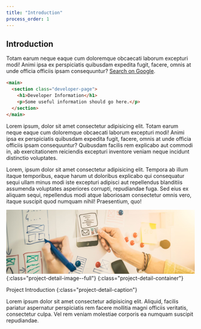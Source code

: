 ```yaml
---
title: "Introduction"
process_order: 1
---
```

## Introduction

Totam earum neque eaque cum doloremque obcaecati laborum excepturi modi! Animi ipsa ex perspiciatis quibusdam expedita fugit, facere, omnis at unde officia officiis ipsam consequuntur? [Search on Google](https://www.google.com).

```html
<main>
  <section class="developer-page">
    <h1>Developer Information</h1>
    <p>Some useful information should go here.</p>
  </section>
</main>
```

Lorem ipsum, dolor sit amet consectetur adipisicing elit. Totam earum neque eaque cum doloremque obcaecati laborum excepturi modi! Animi ipsa ex perspiciatis quibusdam expedita fugit, facere, omnis at unde officia officiis ipsam consequuntur? Quibusdam facilis rem explicabo aut commodi in, ab exercitationem reiciendis excepturi inventore veniam neque incidunt distinctio voluptates.

Lorem, ipsum dolor sit amet consectetur adipisicing elit. Tempora ab illum itaque temporibus, eaque harum ut doloribus explicabo qui consequatur sequi ullam minus modi iste excepturi adipisci aut repellendus blanditiis assumenda voluptates asperiores corrupti, repudiandae fuga. Sed eius ex aliquam sequi, repellendus modi atque laboriosam consectetur omnis vero, itaque suscipit quod numquam nihil! Praesentium, quo!

![Project Introduction](../../assets/img/stock-3.jpg){:class="project-detail-image--full"}
{:class="project-detail-container"}

Project Introduction
{:class="project-detail-caption"}

Lorem ipsum dolor sit amet consectetur adipisicing elit. Aliquid, facilis pariatur aspernatur perspiciatis rem facere mollitia magni officiis veritatis, consectetur culpa. Vel rem veniam molestiae corporis ea numquam suscipit repudiandae.